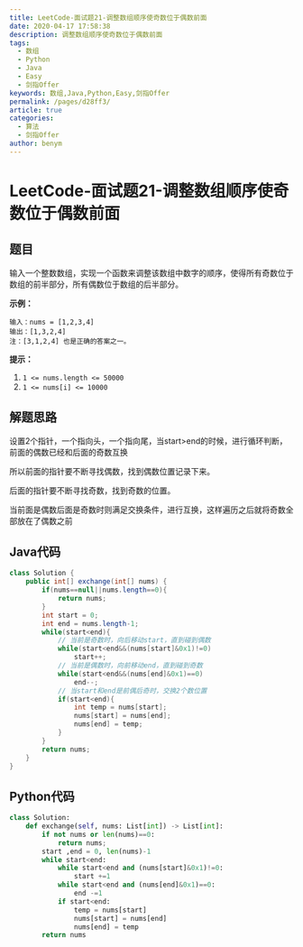 ```yaml
---
title: LeetCode-面试题21-调整数组顺序使奇数位于偶数前面
date: 2020-04-17 17:58:38
description: 调整数组顺序使奇数位于偶数前面
tags: 
  - 数组
  - Python
  - Java
  - Easy
  - 剑指Offer
keywords: 数组,Java,Python,Easy,剑指Offer
permalink: /pages/d28ff3/
article: true
categories: 
  - 算法
  - 剑指Offer
author: benym
---
```


# LeetCode-面试题21-调整数组顺序使奇数位于偶数前面

## 题目

输入一个整数数组，实现一个函数来调整该数组中数字的顺序，使得所有奇数位于数组的前半部分，所有偶数位于数组的后半部分。

 

**示例：**

```
输入：nums = [1,2,3,4]
输出：[1,3,2,4] 
注：[3,1,2,4] 也是正确的答案之一。
```

**提示：**

1. `1 <= nums.length <= 50000`
2. `1 <= nums[i] <= 10000`

## 解题思路

设置2个指针，一个指向头，一个指向尾，当start>end的时候，进行循环判断，前面的偶数已经和后面的奇数互换

所以前面的指针要不断寻找偶数，找到偶数位置记录下来。

后面的指针要不断寻找奇数，找到奇数的位置。

当前面是偶数后面是奇数时则满足交换条件，进行互换，这样遍历之后就将奇数全部放在了偶数之前

## Java代码

```java
class Solution {
    public int[] exchange(int[] nums) {
        if(nums==null||nums.length==0){
            return nums;
        }
        int start = 0;
        int end = nums.length-1;
        while(start<end){
            // 当前是奇数时，向后移动start，直到碰到偶数
            while(start<end&&(nums[start]&0x1)!=0)
                start++;
            // 当前是偶数时，向前移动end，直到碰到奇数
            while(start<end&&(nums[end]&0x1)==0)
                end--;
            // 当start和end是前偶后奇时，交换2个数位置
            if(start<end){
                int temp = nums[start];
                nums[start] = nums[end];
                nums[end] = temp;
            }
        }
        return nums;
    }
}
```

## Python代码

```python
class Solution:
    def exchange(self, nums: List[int]) -> List[int]:
        if not nums or len(nums)==0:
            return nums;
        start ,end = 0, len(nums)-1
        while start<end:
            while start<end and (nums[start]&0x1)!=0:
                start +=1
            while start<end and (nums[end]&0x1)==0:
                end -=1
            if start<end:
                temp = nums[start]
                nums[start] = nums[end]
                nums[end] = temp
        return nums
```

